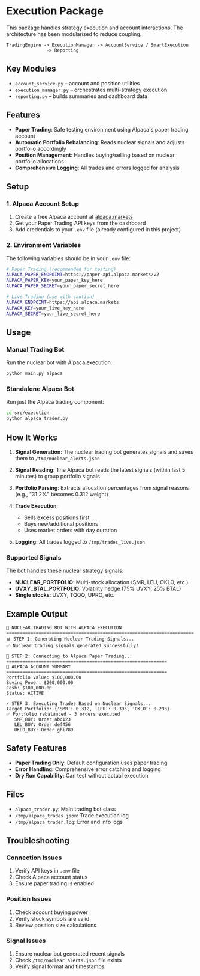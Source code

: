 # Execution Package

This package handles strategy execution and account interactions. The architecture has been modularised to reduce coupling.

```
TradingEngine -> ExecutionManager -> AccountService / SmartExecution
               -> Reporting
```

## Key Modules

- `account_service.py` – account and position utilities
- `execution_manager.py` – orchestrates multi-strategy execution
- `reporting.py` – builds summaries and dashboard data

## Features

- **Paper Trading**: Safe testing environment using Alpaca's paper trading account
- **Automatic Portfolio Rebalancing**: Reads nuclear signals and adjusts portfolio accordingly
- **Position Management**: Handles buying/selling based on nuclear portfolio allocations
- **Comprehensive Logging**: All trades and errors logged for analysis

## Setup

### 1. Alpaca Account Setup

1. Create a free Alpaca account at [alpaca.markets](https://alpaca.markets)
2. Get your Paper Trading API keys from the dashboard
3. Add credentials to your `.env` file (already configured in this project)

### 2. Environment Variables

The following variables should be in your `.env` file:

```bash
# Paper Trading (recommended for testing)
ALPACA_PAPER_ENDPOINT=https://paper-api.alpaca.markets/v2
ALPACA_PAPER_KEY=your_paper_key_here
ALPACA_PAPER_SECRET=your_paper_secret_here

# Live Trading (use with caution)
ALPACA_ENDPOINT=https://api.alpaca.markets
ALPACA_KEY=your_live_key_here
ALPACA_SECRET=your_live_secret_here
```

## Usage

### Manual Trading Bot

Run the nuclear bot with Alpaca execution:

```bash
python main.py alpaca
```

### Standalone Alpaca Bot

Run just the Alpaca trading component:

```bash
cd src/execution
python alpaca_trader.py
```

## How It Works

1. **Signal Generation**: The nuclear trading bot generates signals and saves them to `/tmp/nuclear_alerts.json`

2. **Signal Reading**: The Alpaca bot reads the latest signals (within last 5 minutes) to group portfolio signals

3. **Portfolio Parsing**: Extracts allocation percentages from signal reasons (e.g., "31.2%" becomes 0.312 weight)

5. **Trade Execution**:
   - Sells excess positions first
   - Buys new/additional positions
   - Uses market orders with day duration

6. **Logging**: All trades logged to `/tmp/trades_live.json`

### Supported Signals

The bot handles these nuclear strategy signals:

- **NUCLEAR_PORTFOLIO**: Multi-stock allocation (SMR, LEU, OKLO, etc.)
- **UVXY_BTAL_PORTFOLIO**: Volatility hedge (75% UVXY, 25% BTAL)
- **Single stocks**: UVXY, TQQQ, UPRO, etc.

## Example Output

```text
🚀 NUCLEAR TRADING BOT WITH ALPACA EXECUTION
======================================================================
📊 STEP 1: Generating Nuclear Trading Signals...
✅ Nuclear trading signals generated successfully!

🏦 STEP 2: Connecting to Alpaca Paper Trading...
============================================================
🏦 ALPACA ACCOUNT SUMMARY
============================================================
Portfolio Value: $100,000.00
Buying Power: $200,000.00
Cash: $100,000.00
Status: ACTIVE

⚡ STEP 3: Executing Trades Based on Nuclear Signals...
Target Portfolio: {'SMR': 0.312, 'LEU': 0.395, 'OKLO': 0.293}
✅ Portfolio rebalanced - 3 orders executed
   SMR_BUY: Order abc123
   LEU_BUY: Order def456
   OKLO_BUY: Order ghi789
```

## Safety Features

- **Paper Trading Only**: Default configuration uses paper trading
- **Error Handling**: Comprehensive error catching and logging
- **Dry Run Capability**: Can test without actual execution

## Files

- `alpaca_trader.py`: Main trading bot class
- `/tmp/alpaca_trades.json`: Trade execution log
- `/tmp/alpaca_trader.log`: Error and info logs

## Troubleshooting

### Connection Issues

1. Verify API keys in `.env` file
2. Check Alpaca account status
3. Ensure paper trading is enabled

### Position Issues

1. Check account buying power
2. Verify stock symbols are valid
3. Review position size calculations

### Signal Issues

1. Ensure nuclear bot generated recent signals
2. Check `/tmp/nuclear_alerts.json` file exists
3. Verify signal format and timestamps

